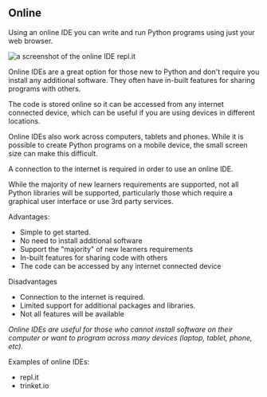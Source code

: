 ## Online
Using an online IDE you can write and run Python programs using just your web browser.

![a screenshot of the online IDE repl.it](images/replit.png)

Online IDEs are a great option for those new to Python and don't require you install any additional software. They often have in-built features for sharing programs with others. 

The code is stored online so it can be accessed from any internet connected device, which can be useful if you are using devices in different locations.

Online IDEs also work across computers, tablets and phones. While it is possible to create Python programs on a mobile device, the small screen size can make this difficult.

A connection to the internet is required in order to use an online IDE.

While the majority of new learners requirements are supported, not all Python libraries will be supported, particularly those which require a graphical user interface or use 3rd party services. 

Advantages:

+ Simple to get started.
+ No need to install additional software
+ Support the "majority" of new learners requirements
+ In-built features for sharing code with others
+ The code can be accessed by any internet connected device

Disadvantages

+ Connection to the internet is required.
+ Limited support for additional packages and libraries.
+ Not all features will be available

*Online IDEs are useful for those who cannot install software on their computer or want to program across many devices (laptop, tablet, phone, etc).*

Examples of online IDEs:
+ repl.it
+ trinket.io
